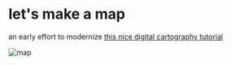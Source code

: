 # let's make a map

an early effort to modernize [this nice digital cartography tutorial](https://bost.ocks.org/mike/map/)

![map](http://i.imgur.com/x5abNgP.png)